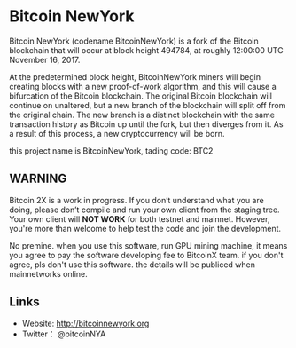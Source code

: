 # Bitcoin NewYork 

Bitcoin NewYork (codename BitcoinNewYork) is a fork of the Bitcoin blockchain that will occur at block height 494784, at roughly 12:00:00 UTC November 16, 2017.

At the predetermined block height, BitcoinNewYork miners will begin creating blocks with a new proof-of-work algorithm, and this will cause a bifurcation of the Bitcoin blockchain. The original Bitcoin blockchain will continue on unaltered, but a new branch of the blockchain will split off from the original chain. The new branch is a distinct blockchain with the same transaction history as Bitcoin up until the fork, but then diverges from it. As a result of this process, a new cryptocurrency will be born.

 this project name is BitcoinNewYork, tading code: BTC2

## WARNING
Bitcoin 2X is a work in progress. If you don’t understand what you are doing, please don’t compile and run your own client from the staging tree. Your own client will **NOT WORK** for both testnet and mainnet. However, you're more than welcome to help test the code and join the development.

No premine. when you use this software, run GPU mining machine, it means you agree to pay the software developing fee to BitcoinX team. if you don't agree, pls don't use this software.
the details will be publiced when mainnetworks online.

## Links

* Website: http://bitcoinnewyork.org
* Twitter： @bitcoinNYA
